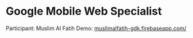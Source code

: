 # Google Mobile Web Specialist

Participant: Muslim Al Fatih
Demo: [muslimalfatih-gdk.firebaseapp.com/](https://muslimalfatih-gdk.firebaseapp.com/)
